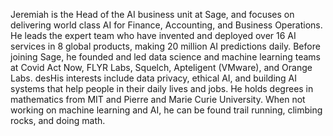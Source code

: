 Jeremiah is the Head of the AI business unit at Sage, and focuses on delivering world class AI for Finance, Accounting, and Business Operations. He leads the expert team who have invented and deployed over 16 AI services in 8 global products, making 20 million AI predictions daily. Before joining Sage, he founded and led data science and machine learning teams at Covid Act Now, FLYR Labs, Squelch, Apteligent (VMware), and Orange Labs. desHis interests include data privacy, ethical AI, and building AI systems that help people in their daily lives and jobs. He holds degrees in mathematics from MIT and Pierre and Marie Curie University. When not working on machine learning and AI, he can be found trail running, climbing rocks, and doing math.
